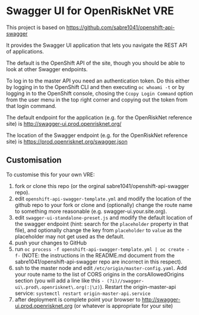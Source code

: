 # Swagger UI for OpenRiskNet VRE

This project is based on https://github.com/sabre1041/openshift-api-swagger

It provides the Swagger UI application that lets you navigate the REST API of applications.

The default is the OpenShift API of the site, though you should be able to look at other Swagger
endpoints.

To log in to the master API you need an authentication token. Do this either by logging in to the
OpenShift CLI and then executing `oc whoami -t` or by logging in to the OpenShift console, chosing
the `Ccopy Login Command` option from the user menu in the top right corner and copying out the
token from that login command.

The default endpoint for the application (e.g. for the OpenRiskNet reference site) is
http://swagger-ui.prod.openrisknet.org/

The location of the Swagger endpoint (e.g. for the OpenRiskNet reference site) is
https://prod.openrisknet.org/swagger.json

## Customisation

To customise this for your own VRE:

1. fork or clone this repo (or the orginal sabre1041/openshift-api-swagger repo).
2. edit `openshift-api-swagger-template.yml` and modify the location of the github repo to your fork or clone and (optionally) change the route name to something more reasonable (e.g. swagger-ui.your.site.org).
3. edit `swagger-ui-standalone-preset.js` and modify the default location of the swagger endpoint (hint: search for the `placeholder` property in that file), and optionally change the key from `placeholder` to `value` as the placeholder may not get used as the default.
4. push your changes to GitHub
5. run `oc process -f openshift-api-swagger-template.yml | oc create -f-` (NOTE: the instructions in the README.md document from the sabre1041/openshift-api-swagger repo are incorrect in this respect).
6. ssh to the master node and edit `/etc/origin/master-config.yaml`. Add your route name to the list of CORS origins in the corsAllowedOrigins section (you will add a line like this `- (?i)//swagger-ui\.prod\.openrisknet\.org(:|\z)`). Restart the origin-master-api service: `systemctl restart origin-master-api.service` 
7. after deployment is complete point your browser to http://swagger-ui.prod.openrisknet.org (or whatever is appropriate for your site)

  



